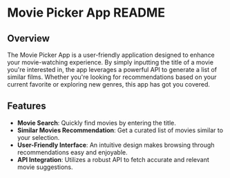 # Movie Picker App README

## Overview

The Movie Picker App is a user-friendly application designed to enhance your movie-watching experience. By simply inputting the title of a movie you're interested in, the app leverages a powerful API to generate a list of similar films. Whether you're looking for recommendations based on your current favorite or exploring new genres, this app has got you covered.

## Features

- **Movie Search**: Quickly find movies by entering the title.
- **Similar Movies Recommendation**: Get a curated list of movies similar to your selection.
- **User-Friendly Interface**: An intuitive design makes browsing through recommendations easy and enjoyable.
- **API Integration**: Utilizes a robust API to fetch accurate and relevant movie suggestions.